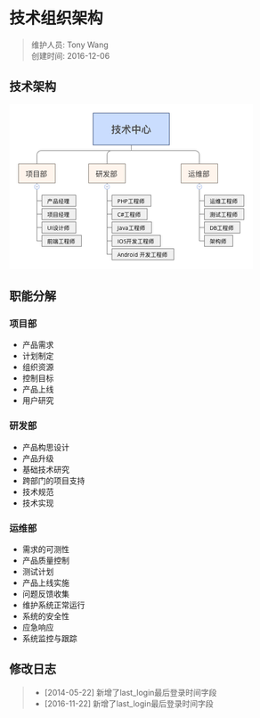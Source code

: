 # 技术组织架构
> 维护人员: Tony Wang    
> 创建时间: 2016-12-06

## 技术架构
![](assets/technology/technology_schema.png)

## 职能分解
### 项目部
- 产品需求
- 计划制定
- 组织资源
- 控制目标
- 产品上线
- 用户研究

### 研发部
- 产品构思设计
- 产品升级
- 基础技术研究
- 跨部门的项目支持
- 技术规范
- 技术实现

### 运维部
- 需求的可测性
- 产品质量控制
- 测试计划
- 产品上线实施
- 问题反馈收集
- 维护系统正常运行
- 系统的安全性
- 应急响应
- 系统监控与跟踪



## 修改日志
> + [2014-05-22]  新增了last_login最后登录时间字段    
> + [2016-11-22]  新增了last_login最后登录时间字段    
